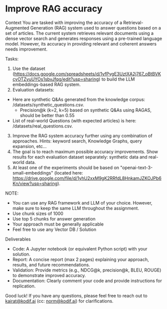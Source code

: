 # Improve RAG accuracy 

Context
You are tasked with improving the accuracy of a Retrieval-Augmented Generation (RAG) system used to answer questions based on a set of articles. The current system retrieves relevant documents using a dense vector search and generates responses using a pre-trained language model. However, its accuracy in providing relevant and coherent answers needs improvement.

Tasks:
1. Use the dataset (https://docs.google.com/spreadsheets/d/1yfPygE3UztXA2j767_oBtBVKcyOTZvuUYOs1sbvJfqg/edit?usp=sharing) to build the LLM embeddings-based RAG system. 
2. Evaluation datasets:
 - Here are synthetic Q&As generated from the knowledge corpus: /datasets/synthetic_questions.csv.
     - Precision@k (k=2, k=5) based on synthetic Q&As using RAGAS, should be better than 0.55 
 - List of real-world Questions (with expected articles) is here: /datasets/real_questions.csv. 
3. Improve the RAG system accuracy further using any combination of approaches. Hints: keyword search, Knowledge Graphs, query expansion, etc...
4. The goal is to reach maximum possible accuracy improvements. Show results for each evaluation dataset separately: synthetic data and real-world data.
5. At least one of the experiments should be based on "openai-text-3-small-embeddings" (located here: https://drive.google.com/file/d/1yhU2xxM9gK2RRfdL8HnkamJZKOJPb6Kn/view?usp=sharing).

NOTE: 
- You can use any RAG framework and LLM of your choice. However, make sure to keep the same LLM throughout the assignment. 
- Use chunk sizes of 1000
- Use top 5 chunks for answer generation
- Your approach must be generally applicable
- Feel free to use any Vector DB / Solution

Deliverables
- Code: A Jupyter notebook (or equivalent Python script) with your solution.
- Report: A concise report (max 2 pages) explaining your approach, results, and future recommendations.
- Validation: Provide metrics (e.g., NDCG@k,  precision@k, BLEU, ROUGE) to demonstrate improved accuracy.
- Documentation: Clearly comment your code and provide instructions for replication.

Good luck! If you have any questions, please feel free to reach out to kairat@kodif.ai (cc: norm@kodif.ai) for clarifications.
